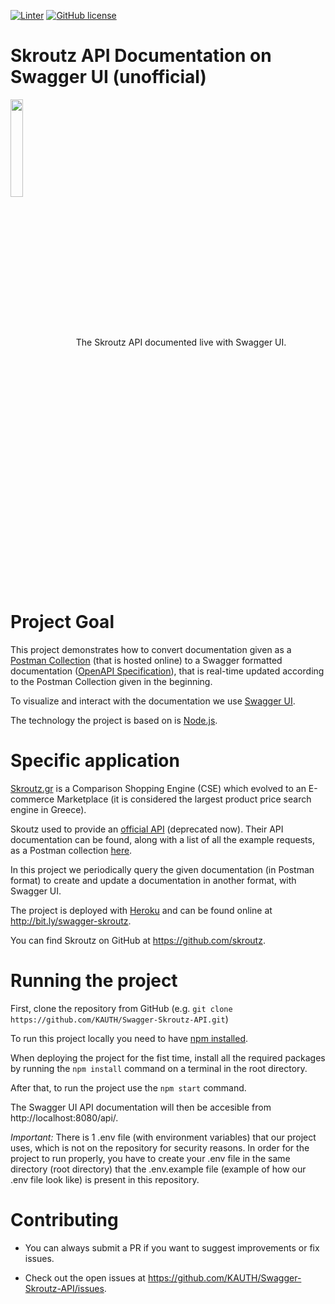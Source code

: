 [![Linter](https://github.com/KAUTH/Swagger-Skroutz-API/workflows/Linter/badge.svg)](https://github.com/marketplace/actions/super-linter)
[![GitHub license](https://img.shields.io/github/license/KAUTH/Swagger-Skroutz-API)](https://github.com/KAUTH/Swagger-Skroutz-API/blob/main/LICENSE)

# Skroutz API Documentation on Swagger UI (unofficial)

<p>
    <img src="https://avatars0.githubusercontent.com/u/285550?s=200&v=4" align="center" height="20%" width="20%"> The Skroutz API documented live with Swagger UI.
</p>


# Project Goal

This project demonstrates how to convert documentation given as a [Postman Collection](https://www.postman.com/collection/) (that is hosted online) to a Swagger formatted documentation ([OpenAPI Specification](https://swagger.io/docs/specification/about/)), that is real-time updated according to the Postman Collection given in the beginning. 

To visualize and interact with the documentation we use [Swagger UI](https://swagger.io/tools/swagger-ui/). 

The technology the project is based on is [Node.js](https://nodejs.org/en/about/).


# Specific application

[Skroutz.gr](https://www.skroutz.gr/) is a Comparison Shopping Engine (CSE) which evolved to an E-commerce Marketplace (it is considered the largest product price search engine in Greece).

Skoutz used to provide an [official API](https://developer.skroutz.gr/api/v3/) (deprecated now). Their API documentation can be found, along with a list of all the example requests, as a Postman collection [here](https://developer.skroutz.gr/assets/misc/skroutz_postman_collection.json). 

In this project we periodically query the given documentation (in Postman format) to create and update a documentation in another format, with Swagger UI.

The project is deployed with [Heroku](https://www.heroku.com/) and can be found online at http://bit.ly/swagger-skroutz.

You can find Skroutz on GitHub at https://github.com/skroutz.


# Running the project

First, clone the repository from GitHub (e.g. ```git clone https://github.com/KAUTH/Swagger-Skroutz-API.git```)

To run this project locally you need to have [npm installed](https://www.npmjs.com/get-npm).

When deploying the project for the fist time, install all the required packages by running the ```npm install``` command on a terminal in the root directory.

After that, to run the project use the ```npm start``` command.

The Swagger UI API documentation will then be accesible from http://localhost:8080/api/.

*Important:* There is 1 .env file (with environment variables) that our project uses, which is not on the repository for security reasons. In order for the project to run properly, you have to create your .env file in the same directory (root directory) that the .env.example file (example of how our .env file look like) is present in this repository.


# Contributing

* You can always submit a PR if you want to suggest improvements or fix issues.

* Check out the open issues at https://github.com/KAUTH/Swagger-Skroutz-API/issues.
